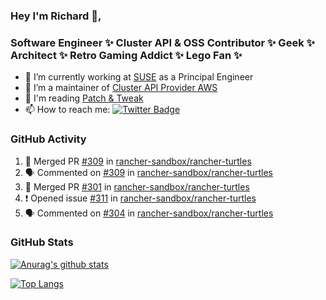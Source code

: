 ### Hey I'm Richard 👋, 

<h3 align="left">Software Engineer ✨ Cluster API & OSS Contributor ✨ Geek ✨ Architect ✨ Retro Gaming Addict ✨ Lego Fan ✨</h3>

- 🔭 I’m currently working at [SUSE](https://www.suse.com/) as a Principal Engineer
- 👯 I’m a maintainer of [Cluster API Provider AWS](https://github.com/kubernetes-sigs/cluster-api-provider-aws)
- 💬 I'm reading [Patch & Tweak](https://bjooks.com/products/patch-tweak-exploring-modular-synthesis)
- 📫 How to reach me: [![Twitter Badge](https://img.shields.io/badge/-@fruit_case-00acee?style=flat&logo=Twitter&logoColor=white)](https://twitter.com/intent/follow?screen_name=fruit_case "Follow on Twitter")

### GitHub Activity 

<!--START_SECTION:activity-->
1. 🎉 Merged PR [#309](https://github.com/rancher-sandbox/rancher-turtles/pull/309) in [rancher-sandbox/rancher-turtles](https://github.com/rancher-sandbox/rancher-turtles)
2. 🗣 Commented on [#309](https://github.com/rancher-sandbox/rancher-turtles/pull/309#issuecomment-1851495002) in [rancher-sandbox/rancher-turtles](https://github.com/rancher-sandbox/rancher-turtles)
3. 🎉 Merged PR [#301](https://github.com/rancher-sandbox/rancher-turtles/pull/301) in [rancher-sandbox/rancher-turtles](https://github.com/rancher-sandbox/rancher-turtles)
4. ❗ Opened issue [#311](https://github.com/rancher-sandbox/rancher-turtles/issues/311) in [rancher-sandbox/rancher-turtles](https://github.com/rancher-sandbox/rancher-turtles)
5. 🗣 Commented on [#304](https://github.com/rancher-sandbox/rancher-turtles/pull/304#issuecomment-1851379879) in [rancher-sandbox/rancher-turtles](https://github.com/rancher-sandbox/rancher-turtles)
<!--END_SECTION:activity-->

### GitHub Stats

[![Anurag's github stats](https://github-readme-stats.vercel.app/api?username=richardcase&count_private=true&show_icons=true)](https://github.com/anuraghazra/github-readme-stats)

[![Top Langs](https://github-readme-stats.vercel.app/api/top-langs/?username=richardcase&hide=html&layout=compact)](https://github.com/anuraghazra/github-readme-stats)
